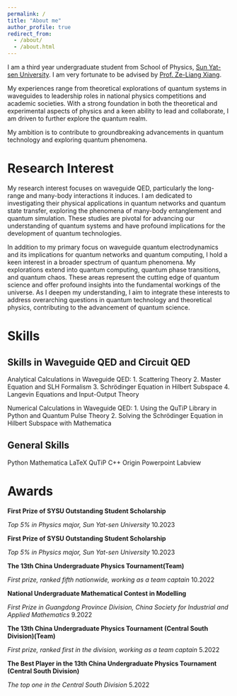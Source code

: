 ```yaml
---
permalink: /
title: "About me"
author_profile: true
redirect_from: 
  - /about/
  - /about.html
---
```


I am a third year undergraduate student from School of Physics, [Sun Yat-sen University](https://www.sysu.edu.cn/sysuen/). I am very fortunate to be advised by [Prof. Ze-Liang Xiang](https://scholar.google.com/citations?user=akB8u4sAAAAJ&hl=en&oi=ao).

My experiences range from theoretical explorations of quantum systems in waveguides to leadership roles in national physics competitions and academic societies. With a strong foundation in both the theoretical and experimental aspects of physics and a keen ability to lead and collaborate, I am driven to further explore the quantum realm. 

My ambition is to contribute to groundbreaking advancements in quantum technology and exploring quantum phenomena.


Research Interest
======

My research interest focuses on waveguide QED, particularly the long-range and many-body interactions it induces. I am dedicated to investigating their physical applications in quantum networks and quantum state transfer, exploring the phenomena of many-body entanglement and quantum simulation. These studies are pivotal for advancing our understanding of quantum systems and have profound implications for the development of quantum technologies.

In addition to my primary focus on waveguide quantum electrodynamics and its implications for quantum networks and quantum computing, I hold a keen interest in a broader spectrum of quantum phenomena. My explorations extend into quantum computing, quantum phase transitions, and quantum chaos. These areas represent the cutting edge of quantum science and offer profound insights into the fundamental workings of the universe. As I deepen my understanding, I aim to integrate these interests to address overarching questions in quantum technology and theoretical physics, contributing to the advancement of quantum science.

Skills
======

Skills in Waveguide QED and Circuit QED
---

Analytical Calculations in Waveguide QED: 1. Scattering Theory 2. Master Equation and SLH Formalism 3. Schrödinger Equation in Hilbert Subspace 4. Langevin Equations and Input-Output Theory

Numerical Calculations in Waveguide QED: 1. Using the QuTiP Library in Python and Quantum Pulse Theory 2. Solving the Schrödinger Equation in Hilbert Subspace with Mathematica

General Skills
---
Python Mathematica LaTeX QuTiP C++ Origin Powerpoint Labview

Awards
======
**First Prize of SYSU Outstanding Student Scholarship**   

_Top 5% in Physics major, Sun Yat-sen University_     10.2023

**First Prize of SYSU Outstanding Student Scholarship**  

_Top 5% in Physics major, Sun Yat-sen University_     10.2023

**The 13th China Undergraduate Physics Tournament(Team)**   

_First prize, ranked fifth nationwide, working as a team captain_   10.2022

**National Undergraduate Mathematical Contest in Modelling**  

_First Prize in Guangdong Province Division, China Society for Industrial and Applied Mathematics_ 9.2022

**The 13th China Undergraduate Physics Tournament (Central South Division)(Team)**   

_First prize, ranked first in the division, working as a team captain_ 5.2022

**The Best Player in the 13th China Undergraduate Physics Tournament (Central South Division)**  

_The top one in the Central South Division_   5.2022



